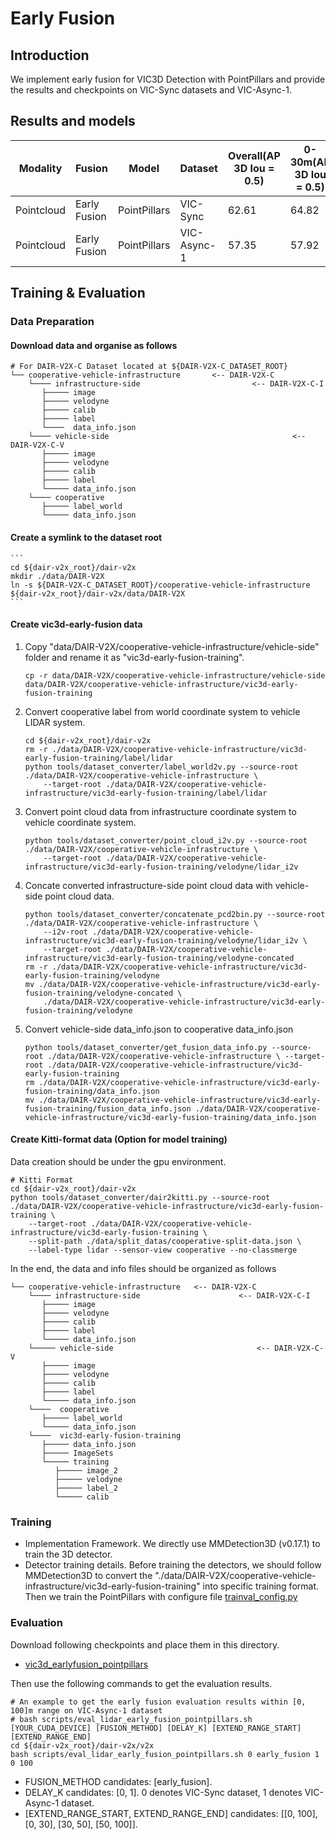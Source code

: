 # Early Fusion

## Introduction

We implement early fusion for VIC3D Detection with PointPillars and provide the results and checkpoints on VIC-Sync datasets and VIC-Async-1.

## Results and models

| Modality   | Fusion       | Model        | Dataset     | Overall(AP 3D Iou = 0.5) | 0-30m(AP 3D Iou = 0.5) | 30-50m(AP 3D Iou = 0.5) | 50-100m(AP 3D Iou = 0.5) | Overall(AP BEV Iou = 0.5) | 0-30m(AP BEV Iou = 0.5) | 30-50m(AP BEV Iou = 0.5) | 50-100m(AP BEV Iou = 0.5) | AB(Byte)   | Download                                                                                    |
| ---------- | ------------ | ------------ | ----------- | ------------------------ | ---------------------- | ----------------------- | ------------------------ | ------------------------- | ----------------------- | ------------------------ | ------------------------- | ---------- | ------------------------------------------------------------------------------------------- |
| Pointcloud | Early Fusion | PointPillars | VIC-Sync    | 62.61                    | 64.82                  | 68.68                   | 56.57                    | 68.91                     | 68.92                   | 73.64                    | 65.66                     | 1382275.75 | [model](https://drive.google.com/file/d/1mo8o1iIZ2fQHYBkpfmjyMnCqYKs3wQk7/view?usp=sharing) |
| Pointcloud | Early Fusion | PointPillars | VIC-Async-1 | 57.35                    | 57.92                  | 66.23                   | 51.70                    | 64.06                     | 62.44                   | 71.42                    | 61.16                     | 1362216.0  |                                                                                             |

## Training & Evaluation

### Data Preparation

#### Download data and organise as follows

```
# For DAIR-V2X-C Dataset located at ${DAIR-V2X-C_DATASET_ROOT}
└── cooperative-vehicle-infrastructure       <-- DAIR-V2X-C
    └──── infrastructure-side                         <-- DAIR-V2X-C-I
       ├───── image
       ├───── velodyne
       ├───── calib
       ├───── label
       └────  data_info.json
    └──── vehicle-side                                         <-- DAIR-V2X-C-V
       ├───── image
       ├───── velodyne
       ├───── calib
       ├───── label
       └───── data_info.json
    └──── cooperative
       ├───── label_world
       └───── data_info.json
```

#### Create a symlink to the dataset root

````
```
cd ${dair-v2x_root}/dair-v2x
mkdir ./data/DAIR-V2X
ln -s ${DAIR-V2X-C_DATASET_ROOT}/cooperative-vehicle-infrastructure ${dair-v2x_root}/dair-v2x/data/DAIR-V2X
```
````

#### Create vic3d-early-fusion data

1. Copy "data/DAIR-V2X/cooperative-vehicle-infrastructure/vehicle-side" folder and rename it as "vic3d-early-fusion-training".

   ```
   cp -r data/DAIR-V2X/cooperative-vehicle-infrastructure/vehicle-side data/DAIR-V2X/cooperative-vehicle-infrastructure/vic3d-early-fusion-training
   ```

2. Convert cooperative label from world coordinate system to vehicle LIDAR system.

   ```
   cd ${dair-v2x_root}/dair-v2x
   rm -r ./data/DAIR-V2X/cooperative-vehicle-infrastructure/vic3d-early-fusion-training/label/lidar
   python tools/dataset_converter/label_world2v.py --source-root ./data/DAIR-V2X/cooperative-vehicle-infrastructure \
       --target-root ./data/DAIR-V2X/cooperative-vehicle-infrastructure/vic3d-early-fusion-training/label/lidar
   ```

3. Convert point cloud data from infrastructure coordinate system to vehicle coordinate system.

   ```
   python tools/dataset_converter/point_cloud_i2v.py --source-root ./data/DAIR-V2X/cooperative-vehicle-infrastructure \
       --target-root ./data/DAIR-V2X/cooperative-vehicle-infrastructure/vic3d-early-fusion-training/velodyne/lidar_i2v
   ```

4. Concate converted infrastructure-side point cloud data with vehicle-side point cloud data.

   ```
   python tools/dataset_converter/concatenate_pcd2bin.py --source-root ./data/DAIR-V2X/cooperative-vehicle-infrastructure \
       --i2v-root ./data/DAIR-V2X/cooperative-vehicle-infrastructure/vic3d-early-fusion-training/velodyne/lidar_i2v \
       --target-root ./data/DAIR-V2X/cooperative-vehicle-infrastructure/vic3d-early-fusion-training/velodyne-concated
   rm -r ./data/DAIR-V2X/cooperative-vehicle-infrastructure/vic3d-early-fusion-training/velodyne
   mv ./data/DAIR-V2X/cooperative-vehicle-infrastructure/vic3d-early-fusion-training/velodyne-concated \
       ./data/DAIR-V2X/cooperative-vehicle-infrastructure/vic3d-early-fusion-training/velodyne
   ```

5. Convert vehicle-side data_info.json to cooperative data_info.json

   ```
   python tools/dataset_converter/get_fusion_data_info.py --source-root ./data/DAIR-V2X/cooperative-vehicle-infrastructure \ --target-root ./data/DAIR-V2X/cooperative-vehicle-infrastructure/vic3d-early-fusion-training
   rm ./data/DAIR-V2X/cooperative-vehicle-infrastructure/vic3d-early-fusion-training/data_info.json
   mv ./data/DAIR-V2X/cooperative-vehicle-infrastructure/vic3d-early-fusion-training/fusion_data_info.json ./data/DAIR-V2X/cooperative-vehicle-infrastructure/vic3d-early-fusion-training/data_info.json
   ```

#### Create Kitti-format data (Option for model training)

Data creation should be under the gpu environment.

```
# Kitti Format
cd ${dair-v2x_root}/dair-v2x
python tools/dataset_converter/dair2kitti.py --source-root ./data/DAIR-V2X/cooperative-vehicle-infrastructure/vic3d-early-fusion-training \
    --target-root ./data/DAIR-V2X/cooperative-vehicle-infrastructure/vic3d-early-fusion-training \
    --split-path ./data/split_datas/cooperative-split-data.json \
    --label-type lidar --sensor-view cooperative --no-classmerge
```

In the end, the data and info files should be organized as follows

```
└── cooperative-vehicle-infrastructure   <-- DAIR-V2X-C
    └──── infrastructure-side                      <-- DAIR-V2X-C-I
       ├───── image
       ├───── velodyne
       ├───── calib
       ├───── label
       └───── data_info.json
    └───── vehicle-side                                <-- DAIR-V2X-C-V
       ├───── image
       ├───── velodyne
       ├───── calib
       ├───── label
       └───── data_info.json
    └────  cooperative
       ├───── label_world
       └───── data_info.json
    └────  vic3d-early-fusion-training
       ├───── data_info.json
       ├───── ImageSets
       └───── training
          ├───── image_2
          ├───── velodyne
          ├───── label_2
          └───── calib
```

### Training

- Implementation Framework.
  We directly use MMDetection3D (v0.17.1) to train the 3D detector.
- Detector training details.
  Before training the detectors, we should follow MMDetection3D to convert the "./data/DAIR-V2X/cooperative-vehicle-infrastructure/vic3d-early-fusion-training" into specific training format.
  Then we train the PointPillars with configure file [trainval_config.py](trainval_config.py)

### Evaluation

Download following checkpoints and place them in this directory.

- [vic3d_earlyfusion_pointpillars](https://drive.google.com/file/d/1mo8o1iIZ2fQHYBkpfmjyMnCqYKs3wQk7/view?usp=sharing)

Then use the following commands to get the evaluation results.

```
# An example to get the early fusion evaluation results within [0, 100]m range on VIC-Async-1 dataset
# bash scripts/eval_lidar_early_fusion_pointpillars.sh [YOUR_CUDA_DEVICE] [FUSION_METHOD] [DELAY_K] [EXTEND_RANGE_START] [EXTEND_RANGE_END]
cd ${dair-v2x_root}/dair-v2x/v2x
bash scripts/eval_lidar_early_fusion_pointpillars.sh 0 early_fusion 1 0 100
```

- FUSION_METHOD candidates: \[early_fusion\].
- DELAY_K candidates: \[0, 1\]. 0 denotes VIC-Sync dataset, 1 denotes VIC-Async-1 dataset.
- \[EXTEND_RANGE_START, EXTEND_RANGE_END\] candidates: \[\[0, 100\], \[0, 30\], \[30, 50\], \[50, 100\]\].
